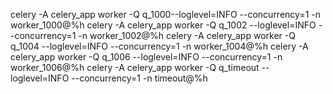 
celery -A celery_app  worker -Q q_1000--loglevel=INFO --concurrency=1 -n  worker_1000@%h
celery -A celery_app  worker -Q q_1002 --loglevel=INFO --concurrency=1 -n worker_1002@%h
celery -A celery_app  worker -Q q_1004 --loglevel=INFO --concurrency=1 -n worker_1004@%h
celery -A celery_app  worker -Q q_1006 --loglevel=INFO --concurrency=1 -n worker_1006@%h
celery -A celery_app  worker -Q q_timeout --loglevel=INFO --concurrency=1 -n timeout@%h

